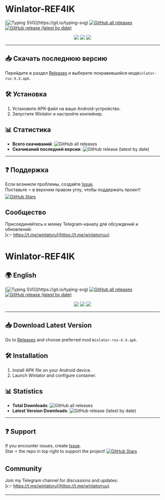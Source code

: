 # Winlator-REF4IK
[![Typing SVG](https://readme-typing-svg.demolab.com?font=Fira+Code&size=30&duration=3000&color=0078D7&center=true&vCenter=true&width=1000&lines=Добро+пожаловать+в+Winlator-REF4IK!;)](https://git.io/typing-svg)
[![GitHub all releases](https://img.shields.io/github/downloads/REF4IK/Winlator-rus/total?style=for-the-badge&label=Скачиваний&color=success&logo=github)](https://github.com/REF4IK/Winlator-rus/releases)
[![GitHub release (latest by date)](https://img.shields.io/github/v/release/REF4IK/Winlator-rus?style=for-the-badge&label=Версия&logo=azurepipelines)](https://github.com/REF4IK/Winlator-rus/releases/latest)
<p align="center"> <img src="https://img.shields.io/badge/Kotlin-7F52FF?style=for-the-badge&logo=kotlin&logoColor=white"> <img src="https://img.shields.io/badge/Android-3DDC84?style=for-the-badge&logo=android&logoColor=white"> <img src="https://img.shields.io/badge/Wine-0078D7?style=for-the-badge&logo=wine&logoColor=white"> </p>


---

## 📥 Скачать последнюю версию
Перейдите в раздел [Releases](https://github.com/REF4IK/Winlator-rus/releases) и выберете понравившийся мод`Winlator-rus-X.X.apk`.

## 🛠️ Установка
1. Установите APK-файл на ваше Android-устройство.
2. Запустите Winlator и настройте контейнер.

## 📊 Статистика
- **Всего скачиваний**: ![GitHub all releases](https://img.shields.io/github/downloads/REF4IK/Winlator-rus/total?label=%20)
- **Скачиваний последней версии**: ![GitHub release (latest by date)](https://img.shields.io/github/downloads/REF4IK/Winlator-rus/latest/total?label=%20)

---

## ❓ Поддержка
Если возникли проблемы, создайте [Issue](https://github.com/REF4IK/Winlator-rus/issues).  
Поставьте ⭐️ в верхнем правом углу, чтобы поддержать проект!
[![GitHub Stars](https://img.shields.io/github/stars/REF4IK/Winlator-rus?style=for-the-badge&label=Звёзды&color=yellow&logo=github)](https://github.com/REF4IK/Winlator-rus/stargazers)

## Сообщество

Присоединяйтесь к моему Telegram-каналу для обсуждений и обновлений:  
[👉 https://t.me/winlatoru](https://t.me/winlatorruu)
# Winlator-REF4IK

<!-- English Version -->
## 🌍 English 
[![Typing SVG](https://readme-typing-svg.demolab.com?font=Fira+Code&size=30&duration=3000&color=0078D7&center=true&vCenter=true&width=1000&lines=Welcome+to+Winlator-REF4IK!;)](https://git.io/typing-svg)
[![GitHub all releases](https://img.shields.io/github/downloads/REF4IK/Winlator-rus/total?style=for-the-badge&label=Downloads&color=success&logo=github)](https://github.com/REF4IK/Winlator-rus/releases)
[![GitHub release (latest by date)](https://img.shields.io/github/v/release/REF4IK/Winlator-rus?style=for-the-badge&label=Version&logo=azurepipelines)](https://github.com/REF4IK/Winlator-rus/releases/latest)
<p align="center"> <img src="https://img.shields.io/badge/Kotlin-7F52FF?style=for-the-badge&logo=kotlin&logoColor=white"> <img src="https://img.shields.io/badge/Android-3DDC84?style=for-the-badge&logo=android&logoColor=white"> <img src="https://img.shields.io/badge/Wine-0078D7?style=for-the-badge&logo=wine&logoColor=white"> </p>


---

## 📥 Download Latest Version
Go to [Releases](https://github.com/REF4IK/Winlator-rus/releases) and choose preferred mod `Winlator-rus-X.X.apk`.

## 🛠️ Installation
1. Install APK file on your Android device.
2. Launch Winlator and configure container.

## 📊 Statistics
- **Total Downloads**: ![GitHub all releases](https://img.shields.io/github/downloads/REF4IK/Winlator-rus/total?label=%20)
- **Latest Version Downloads**: ![GitHub release (latest by date)](https://img.shields.io/github/downloads/REF4IK/Winlator-rus/latest/total?label=%20)

---

## ❓ Support
If you encounter issues, create [Issue](https://github.com/REF4IK/Winlator-rus/issues).  
Star ⭐️ the repo in top right to support the project!
[![GitHub Stars](https://img.shields.io/github/stars/REF4IK/Winlator-rus?style=for-the-badge&label=Stars&color=yellow&logo=github)](https://github.com/REF4IK/Winlator-rus/stargazers)

## Community

Join my Telegram channel for discussions and updates:  
[👉 https://t.me/winlatoru](https://t.me/winlatorruu)

---
 
